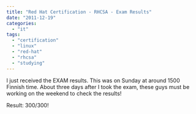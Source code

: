 ```yaml
---
title: "Red Hat Certification - RHCSA - Exam Results"
date: "2011-12-19"
categories: 
  - "it"
tags: 
  - "certification"
  - "linux"
  - "red-hat"
  - "rhcsa"
  - "studying"
---
```


I just received the EXAM results. This was on Sunday at around 1500 Finnish time. About three days after I took the exam, these guys must be working on the weekend to check the results!

Result: 300/300!
